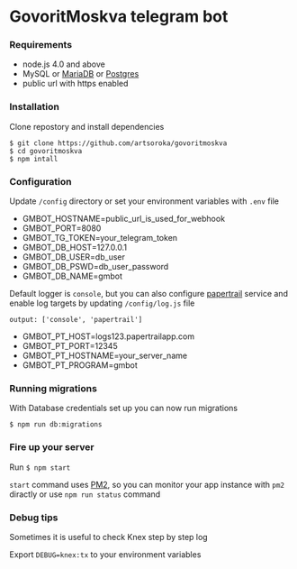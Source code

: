 # GovoritMoskva telegram bot 

### Requirements 
* node.js 4.0 and above 
* MySQL or [MariaDB](http://mariadb.com) or [Postgres](http://postgresql.org) 
* public url with https enabled 

### Installation 

Clone repostory and install dependencies 
```
$ git clone https://github.com/artsoroka/govoritmoskva
$ cd govoritmoskva 
$ npm intall 
```
### Configuration  
Update ```/config``` directory or set your environment variables with ```.env``` file 
* GMBOT_HOSTNAME=public_url_is_used_for_webhook 
* GMBOT_PORT=8080
* GMBOT_TG_TOKEN=your_telegram_token
* GMBOT_DB_HOST=127.0.0.1
* GMBOT_DB_USER=db_user
* GMBOT_DB_PSWD=db_user_password
* GMBOT_DB_NAME=gmbot

Default logger is ```console```, but you can also configure [papertrail](http://papertrailapp.com) service and enable log targets by updating ```/config/log.js``` file  

```
output: ['console', 'papertrail'] 
```

* GMBOT_PT_HOST=logs123.papertrailapp.com
* GMBOT_PT_PORT=12345
* GMBOT_PT_HOSTNAME=your_server_name
* GMBOT_PT_PROGRAM=gmbot 

### Running migrations 

With Database credentials set up you can now run migrations

```
$ npm run db:migrations 
```

### Fire up your server 

Run ```$ npm start ``` 

```start``` command uses [PM2](https://github.com/Unitech/pm2), so you can monitor your app instance with ```pm2``` diractly or use ```npm run status``` command 

### Debug tips 

Sometimes it is useful to check Knex step by step log

Export ```DEBUG=knex:tx``` to your environment variables 
